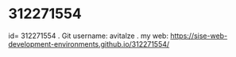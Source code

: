 # 312271554
id= 312271554 .
Git username: avitalze . 
my web:  https://sise-web-development-environments.github.io/312271554/
